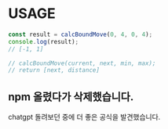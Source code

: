 # USAGE

```js
const result = calcBoundMove(0, 4, 0, 4);
console.log(result);
// [-1, 1]

// calcBoundMove(current, next, min, max);
// return [next, distance]
```

## npm 올렸다가 삭제했습니다.

chatgpt 돌려보던 중에 더 좋은 공식을 발견했습니다.
